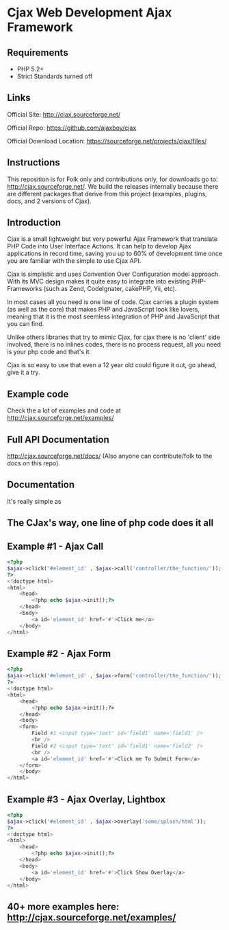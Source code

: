 # Cjax Web Development Ajax Framework

## Requirements

+    PHP 5.2+
+    Strict Standards turned off


## Links

 Official Site: http://cjax.sourceforge.net/

 Official Repo: https://github.com/ajaxboy/cjax

 Official Download Location: https://sourceforge.net/projects/cjax/files/


## Instructions

This reposition is for Folk only and contributions only, for downloads go to: http://cjax.sourceforge.net/. We build the releases internally because there are different packages that derive from this project (examples, plugins, docs, and 2 versions of Cjax).

## Introduction

Cjax is a small lightweight but very powerful Ajax Framework that translate PHP Code into User Interface Actions. It can 
help to develop Ajax applications in record time, saving you up to 60% of development time once you are familiar with the
simple to use Cjax API.
  
Cjax is simplistic and uses Convention  Over Configuration model approach. With its MVC design makes it quite easy to integrate
into existing PHP-Frameworks (such as Zend, CodeIgnater, cakePHP, Yii, etc).

In most cases all you need is one line of code. Cjax carries a plugin system (as well as the core) that makes PHP and JavaScript look like lovers, meaning that
it is the most seemless integration of PHP and JavaScript that you can find.

Unlike others libraries that try to mimic Cjax, for cjax there is no 'client' side involved, there is no inlines codes, there is no process request, all you need is your php code and that's it.

Cjax is so easy to use that even a 12 year old could figure it out, go ahead, give it a try.

## Example code

Check the a lot of examples and code at http://cjax.sourceforge.net/examples/

## Full API Documentation

http://cjax.sourceforge.net/docs/ (Also anyone can contribute/folk to the docs on this repo).

## Documentation

It's really simple as

## The CJax's way, one line of php code does it all

## Example #1 - Ajax Call
```php
<?php
$ajax->click('#element_id' , $ajax->call('controller/the_function/'));
?>
<!doctype html>
<html>
	<head>
		<?php echo $ajax->init();?>
	</head>
	<body>
		<a id='element_id' href='#'>Click me</a>
	</body>
</html>
```

## Example #2 - Ajax Form
```php
<?php
$ajax->click('#element_id' , $ajax->form('controller/the_function/'));
?>
<!doctype html>
<html>
	<head>
		<?php echo $ajax->init();?>
	</head>
	<body>
	<form>
		Field #1 <input type='text' id='field1' name='field1' />
		<br />
		Field #2 <input type='text' id='field1' name='field2' />
		<br />
		<a id='element_id' href='#'>Click me To Submit Form</a>
	</form>
	</body>
</html>
```

## Example #3 - Ajax Overlay, Lightbox
```php
<?php
$ajax->click('#element_id' , $ajax->overlay('some/splash/html'));
?>
<!doctype html>
<html>
	<head>
		<?php echo $ajax->init();?>
	</head>
	<body>
		<a id='element_id' href='#'>Click Show Overlay</a>
	</body>
</html>
```

## 40+ more examples here: http://cjax.sourceforge.net/examples/
